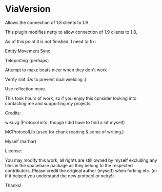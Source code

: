 # ViaVersion
Allows the connection of 1.8 clients to 1.9

This plugin modifies netty to allow connection of 1.9 clients to 1.8,

As of this point it is not finished, I need to fix:

Entity Movement Sync

Teleporting (perhaps)

Attempt to make boats nicer when they don't work

Verify slot IDs to prevent dual wielding :)

Use reflection more.



This took hours of work, so if you enjoy this consider looking into contacting me and supporting my projects.


Credits:

wiki.vg (Protocol info, though I did have to find a lot myself)

MCProtocolLib (used for chunk reading & some of writing.)

Myself (harhar)


License:

You may modify this work, all rights are still owned by myself excluding any files in the spacebase package as they belong to the respected contributors. Please credit the original author (myself) when forking etc. (or if it helped you understand the new protocol or netty!)


Thanks!